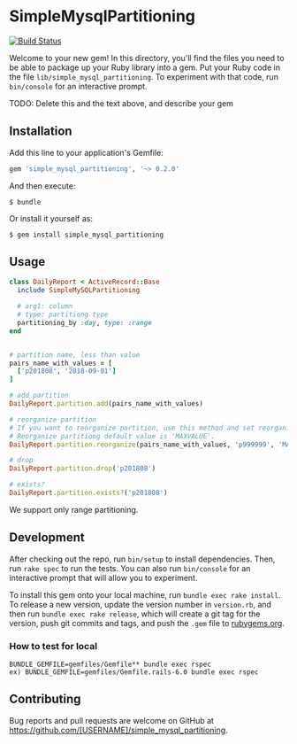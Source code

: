 # SimpleMysqlPartitioning

[![Build Status](https://travis-ci.org/Andryu/simple_mysql_partitioning.svg?branch=master)](https://travis-ci.org/Andryu/simple_mysql_partitioning)

Welcome to your new gem! In this directory, you'll find the files you need to be able to package up your Ruby library into a gem. Put your Ruby code in the file `lib/simple_mysql_partitioning`. To experiment with that code, run `bin/console` for an interactive prompt.

TODO: Delete this and the text above, and describe your gem

## Installation

Add this line to your application's Gemfile:

```ruby
gem 'simple_mysql_partitioning', '~> 0.2.0'
```

And then execute:

    $ bundle

Or install it yourself as:

    $ gem install simple_mysql_partitioning

## Usage

``` ruby
class DailyReport < ActiveRecord::Base
  include SimpleMySQLPartitioning

  # arg1: column
  # type: partitiong type
  partitioning_by :day, type: :range
end


# partition name, less than value
pairs_name_with_values = [
  ['p201808', '2018-09-01']
]

# add partition
DailyReport.partition.add(pairs_name_with_values)

# reorganize partition
# If you want to reorganize partition, use this method and set reorganize partition name to second arg.
# Reorganize partitiong default value is 'MAXVALUE'.
DailyReport.partition.reorganize(pairs_name_with_values, 'p999999', 'MAXVALUE')

# drop
DailyReport.partition.drop('p201808')

# exists?
DailyReport.partition.exists?('p201808')
```

We support only range partitioning.

## Development

After checking out the repo, run `bin/setup` to install dependencies. Then, run `rake spec` to run the tests. You can also run `bin/console` for an interactive prompt that will allow you to experiment.

To install this gem onto your local machine, run `bundle exec rake install`. To release a new version, update the version number in `version.rb`, and then run `bundle exec rake release`, which will create a git tag for the version, push git commits and tags, and push the `.gem` file to [rubygems.org](https://rubygems.org).

### How to test for local

```
BUNDLE_GEMFILE=gemfiles/Gemfile** bundle exec rspec
ex) BUNDLE_GEMFILE=gemfiles/Gemfile.rails-6.0 bundle exec rspec
```

## Contributing

Bug reports and pull requests are welcome on GitHub at https://github.com/[USERNAME]/simple_mysql_partitioning.
